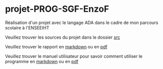 # projet-PROG-SGF-EnzoF
Réalisation d'un projet avec le langage ADA dans le cadre de mon parcours scolaire à l'ENSEEIHT

Veuillez trouver les sources du projet dans le dossier [src](/src)

Veuillez trouver le rapport en [markdown](/livrables/rapport.md) ou en [pdf](/livrables/rapport.pdf)

Veuillez trouver le manuel utilisateur pour savoir comment utiliser le programme en [markdown](/doc/rapport.md) ou en [pdf](/doc/rapport.pdf)
